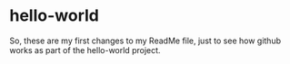 # hello-world

So, these are my first changes to my ReadMe file, just to see how github works as part of the hello-world project.
